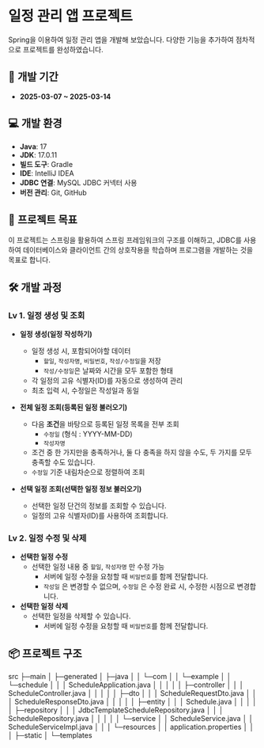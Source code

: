 # 일정 관리 앱 프로젝트

Spring을 이용하여 일정 관리 앱을 개발해 보았습니다. 다양한 기능을 추가하여 점차적으로 프로젝트를 완성하였습니다.

## 📅 개발 기간

- **2025-03-07 ~ 2025-03-14**

## 💻 개발 환경

- **Java**: 17
- **JDK**: 17.0.11
- **빌드 도구**: Gradle
- **IDE**: IntelliJ IDEA
- **JDBC 연결**: MySQL JDBC 커넥터 사용
- **버전 관리**: Git, GitHub

## 🚀 프로젝트 목표

이 프로젝트는 스프링을 활용하여 스프링 프레임워크의 구조를 이해하고, JDBC를 사용하여 데이터베이스와 클라이언트 간의 상호작용을 학습하며 프로그램을 개발하는 것을 목표로 합니다.

## 🛠️ 개발 과정

### Lv 1. 일정 생성 및 조회
- **일정 생성(일정 작성하기)**
  - 일정 생성 시, 포함되어야할 데이터
    - `할일`, `작성자명`, `비밀번호`, `작성/수정일`을 저장
    - `작성/수정일`은 날짜와 시간을 모두 포함한 형태
  - 각 일정의 고유 식별자(ID)를 자동으로 생성하여 관리
  - 최초 입력 시, 수정일은 작성일과 동일

- **전체 일정 조회(등록된 일정 불러오기)**
  - 다음 **조건**을 바탕으로 등록된 일정 목록을 전부 조회
    - `수정일` (형식 : YYYY-MM-DD)
    - `작성자명`
  - 조건 중 한 가지만을 충족하거나, 둘 다 충족을 하지 않을 수도, 두 가지를 모두 충족할 수도 있습니다.
  - `수정일` 기준 내림차순으로 정렬하여 조회
        
- **선택 일정 조회(선택한 일정 정보 불러오기)**
  - 선택한 일정 단건의 정보를 조회할 수 있습니다.
  - 일정의 고유 식별자(ID)를 사용하여 조회합니다.

### Lv 2. 일정 수정 및 삭제 

- **선택한 일정 수정**
  - 선택한 일정 내용 중 `할일`, `작성자명` 만 수정 가능
    - 서버에 일정 수정을 요청할 때 `비밀번호`를 함께 전달합니다.
    - `작성일` 은 변경할 수 없으며, `수정일` 은 수정 완료 시, 수정한 시점으로 변경합니다.
- **선택한 일정 삭제**
  - 선택한 일정을 삭제할 수 있습니다.
    - 서버에 일정 수정을 요청할 때 `비밀번호`를 함께 전달합니다.

## 📦 프로젝트 구조

src
    ├─main
    │  ├─generated
    │  ├─java
    │  │  └─com
    │  │      └─example
    │  │          └─schedule
    │  │              │  ScheduleApplication.java
    │  │              │
    │  │              ├─controller
    │  │              │      ScheduleController.java
    │  │              │
    │  │              ├─dto
    │  │              │      ScheduleRequestDto.java
    │  │              │      ScheduleResponseDto.java
    │  │              │
    │  │              ├─entity
    │  │              │      Schedule.java
    │  │              │
    │  │              ├─repository
    │  │              │      JdbcTemplateScheduleRepository.java
    │  │              │      ScheduleRepository.java
    │  │              │
    │  │              └─service
    │  │                      ScheduleService.java
    │  │                      ScheduleServiceImpl.java
    │  │
    │  └─resources
    │      │  application.properties
    │      │
    │      ├─static
    │      └─templates

